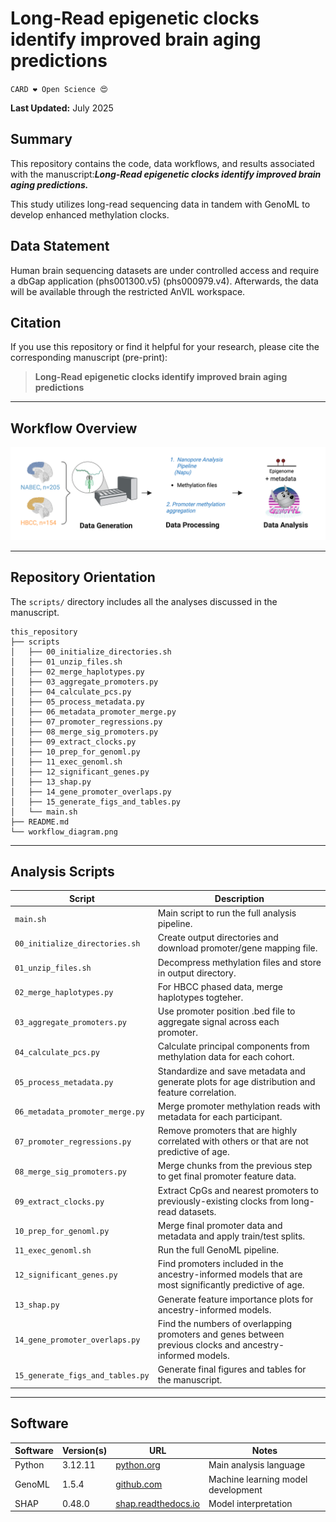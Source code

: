 # Long-Read epigenetic clocks identify improved brain aging predictions

`CARD ❤️ Open Science 😍`

**Last Updated:** July 2025

## **Summary**

This repository contains the code, data workflows, and results associated with the manuscript:***Long-Read epigenetic clocks identify improved brain aging predictions.***

This study utilizes long-read sequencing data in tandem with GenoML to develop enhanced methylation clocks. 

## **Data Statement**

Human brain sequencing datasets are under controlled access and require a dbGap application (phs001300.v5) (phs000979.v4). Afterwards, the data will be available through the restricted AnVIL workspace.


## **Citation**

If you use this repository or find it helpful for your research, please cite the corresponding manuscript (pre-print):

> **Long-Read epigenetic clocks identify improved brain aging predictions**

---

## **Workflow Overview**

![image](workflow_diagram.png)


---

## **Repository Orientation**
The `scripts/` directory includes all the analyses discussed in the manuscript.
```
this_repository
├── scripts
│   ├── 00_initialize_directories.sh
│   ├── 01_unzip_files.sh
│   ├── 02_merge_haplotypes.py
│   ├── 03_aggregate_promoters.py
│   ├── 04_calculate_pcs.py
│   ├── 05_process_metadata.py
│   ├── 06_metadata_promoter_merge.py
│   ├── 07_promoter_regressions.py
│   ├── 08_merge_sig_promoters.py
│   ├── 09_extract_clocks.py
│   ├── 10_prep_for_genoml.py
│   ├── 11_exec_genoml.sh
│   ├── 12_significant_genes.py
│   ├── 13_shap.py
│   ├── 14_gene_promoter_overlaps.py
│   ├── 15_generate_figs_and_tables.py
│   └── main.sh
├── README.md
└── workflow_diagram.png
```

---

## **Analysis Scripts**

| Script                           | Description                                                                                               |
| -------------------------------- | --------------------------------------------------------------------------------------------------------- |
| `main.sh`                        | Main script to run the full analysis pipeline.                                                            |
| `00_initialize_directories.sh`   | Create output directories and download promoter/gene mapping file.                                        |
| `01_unzip_files.sh`              | Decompress methylation files and store in output directory.                                               |
| `02_merge_haplotypes.py`         | For HBCC phased data, merge haplotypes togteher.                                                          |
| `03_aggregate_promoters.py`      | Use promoter position .bed file to aggregate signal across each promoter.                                 |
| `04_calculate_pcs.py`            | Calculate principal components from methylation data for each cohort.                                     |
| `05_process_metadata.py`         | Standardize and save metadata and generate plots for age distribution and feature correlation.            |
| `06_metadata_promoter_merge.py`  | Merge promoter methylation reads with metadata for each participant.                                      |
| `07_promoter_regressions.py`     | Remove promoters that are highly correlated with others or that are not predictive of age.                |
| `08_merge_sig_promoters.py`      | Merge chunks from the previous step to get final promoter feature data.                                   |
| `09_extract_clocks.py`           | Extract CpGs and nearest promoters to previously-existing clocks from long-read datasets.                 |
| `10_prep_for_genoml.py`          | Merge final promoter data and metadata and apply train/test splits.                                       |
| `11_exec_genoml.sh`              | Run the full GenoML pipeline.                                                                             |
| `12_significant_genes.py`        | Find promoters included in the ancestry-informed models that are most significantly predictive of age.    |
| `13_shap.py`                     | Generate feature importance plots for ancestry-informed models.                                           |
| `14_gene_promoter_overlaps.py`   | Find the numbers of overlapping promoters and genes between previous clocks and ancestry-informed models. |
| `15_generate_figs_and_tables.py` | Generate final figures and tables for the manuscript.                                                     |

---

## **Software**

| Software             | Version(s) | URL                                                 | Notes                              |
| -------------------- | ---------- | --------------------------------------------------- | ---------------------------------- |
| Python               | 3.12.11    | [python.org](https://www.python.org/)               | Main analysis language             |
| GenoML               | 1.5.4      | [github.com](https://github.com/GenoML/genoml2)     | Machine learning model development |
| SHAP                 | 0.48.0     | [shap.readthedocs.io](https://shap.readthedocs.io/) | Model interpretation               |
